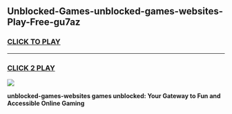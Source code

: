 
## Unblocked-Games-unblocked-games-websites-Play-Free-gu7az
<h3>
<a href="https://premium76.site?title=unblocked-games-websites&ref=09A">CLICK TO PLAY</a></h3>
<hr>

<h3>
<a href="https://premium76.site?title=unblocked-games-websites&ref=09A">CLICK 2 PLAY</a>
  
</h3>

<a href="https://premium76.site?title=unblocked-games-websites&ref=09A"><img src="https://clearcache.store/games.png"></a>


**unblocked-games-websites games unblocked: Your Gateway to Fun and Accessible Online Gaming**
